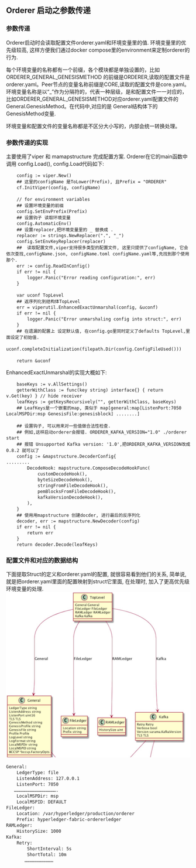 ## Orderer  启动之参数传递


### 参数传递
Orderer启动时会读取配置文件orderer.yaml和环境变量里的值. 环境变量里的优先级较高, 这样方便我们通过docker compose里的environment来定制orderer的行为.

每个环境变量的名称都有一个前缀，各个模块都是单独设置的，比如 ORDERER_GENERAL_GENESISMETHOD 的前缀是ORDERER,读取的配置文件是orderer.yaml。Peer节点的变量名称前缀是CORE,读取的配置文件是core.yaml。环境变量名称是以“_”作为分隔符的，代表一种层级，是和配置文件一一对应的，比如ORDERER_GENERAL_GENESISMETHOD对应orderer.yaml配置文件的General.GenesisMethod。在代码中,对应的是 General结构体下的GenesisMethod变量.

环境变量和配置文件的变量名称都是不区分大小写的，内部会统一转换处理。

### 参数传递的实现
主要使用了viper 和 mamapstructure 完成配置方案. Orderer在它的main函数中调用 config.Load(), config.Load代码如下:
```
	config := viper.New()
	## 这里的configName 是ToLower(Prefix), 且Prefix = "ORDERER"
	cf.InitViper(config, configName) 
	
	// for environment variables
	## 设置环境变量的前缀
	config.SetEnvPrefix(Prefix)
	## 设置钩子 读取环境变量
	config.AutomaticEnv()
	## 设置replacer,把环境变量里的 _ 替换成 .
	replacer := strings.NewReplacer(".", "_")
	config.SetEnvKeyReplacer(replacer)
	##  读取配置文件,viper支持很多类型的配置文件, 这里只提供了configName, 它会依次查找,configName.json, configName.toml configName.yaml等,先找到那个使用那个.
	err := config.ReadInConfig()
	if err != nil {
		logger.Panic("Error reading configuration:", err)
	}

	var uconf TopLevel
	## 返序列化到结构体TopLevel
	err = viperutil.EnhancedExactUnmarshal(config, &uconf)
	if err != nil {
		logger.Panic("Error unmarshaling config into struct:", err)
	}
	## 在遗漏的配置上 设定默认值, 在config.go里同时定义了defaults TopLevel,里面设定了初始值.
	uconf.completeInitialization(filepath.Dir(config.ConfigFileUsed()))

	return &uconf
```
EnhancedExactUnmarshal的实现大概如下:
```
	baseKeys := v.AllSettings()
	getterWithClass := func(key string) interface{} { return v.Get(key) } // hide receiver
	leafKeys := getKeysRecursively("", getterWithClass, baseKeys)
	## LeafKeys是一个嵌套的map, 类似于 map[general:map[ListenPort:7050 LocalMSPDir:msp GenesisFile:genesisblock] ........]
	
	## 设置钩子, 可以用来对一些值做合法性检查. 
	## 例如,这样启动orderer会报错. ORDERER_KAFKA_VERSION="1.0" ./orderer start
	## 报错 Unsupported Kafka version: '1.0',把ORDERER_KAFKA_VERSION改成0.8.2 就可以了
	config := &mapstructure.DecoderConfig{
.........
		DecodeHook: mapstructure.ComposeDecodeHookFunc(
			customDecodeHook(),
			byteSizeDecodeHook(),
			stringFromFileDecodeHook(),
			pemBlocksFromFileDecodeHook(),
			kafkaVersionDecodeHook(),
		),
	}
	## 使用用mapstructure 创建docder, 进行最后的反序列化
	decoder, err := mapstructure.NewDecoder(config)
	if err != nil {
		return err
	}
	return decoder.Decode(leafKeys)
```
### 配置文件和对应的数据结构

下面提取Struct的定义和orderer.yaml的配置, 就很容易看到他们的关系, 简单说, 就是把orderer.yaml里面的配置映射到struct它里面, 在处理时, 加入了更高优先级环境变量的处理.
![](./_images/TopLevel_Struct.png)

```~/c/fabric❯❯❯ cat /orderer.yaml | grep -v "^ *#" | grep -v "^$"                                         
General:
    LedgerType: file
    ListenAddress: 127.0.0.1
    ListenPort: 7050
   ………………………………………….
    LocalMSPDir: msp
    LocalMSPID: DEFAULT
FileLedger:
    Location: /var/hyperledger/production/orderer
    Prefix: hyperledger-fabric-ordererledger
RAMLedger:
    HistorySize: 1000
Kafka:
    Retry:
        ShortInterval: 5s
        ShortTotal: 10m
       ……………………………
```